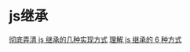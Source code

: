 # js继承
[彻底弄清 js 继承的几种实现方式](https://segmentfault.com/a/1190000022677985)
[理解 js 继承的 6 种方式](https://www.cnblogs.com/Grace-zyy/p/8206002.html)